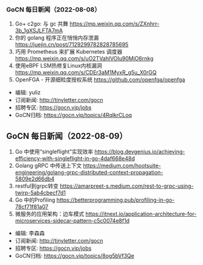### GoCN 每日新闻（2022-08-08）

1. Go+ c2go: 与 gc 共舞 https://mp.weixin.qq.com/s/ZXnhrr-3b_1gXSJLFTA7mA
2. 你的 golang 程序正在悄悄内存泄漏 https://juejin.cn/post/7129299782828785695
3. 巧用 Prometheus 来扩展 Kubernetes 调度器 https://mp.weixin.qq.com/s/uO2TVahlVOIu90MjO6rnkg
4. 使用eBPF LSM热修复Linux内核漏洞 https://mp.weixin.qq.com/s/CDEr3aM1MyxR_g5u_X0rGQ
5. OpenFGA - 开源细粒度授权系统 https://github.com/openfga/openfga

* 编辑: yuliz
* 订阅新闻: http://tinyletter.com/gocn
* 招聘专区: https://gocn.vip/jobs
* GoCN归档: https://gocn.vip/topics/4RqlkrCLoq


## GoCN 每日新闻（2022-08-09）

1. Go 中使用“singleflight”实现效率 https://blog.devgenius.io/achieving-efficiency-with-singleflight-in-go-4daf668e48d
2. Golang gRPC 中传送上下文 https://medium.com/hootsuite-engineering/golang-grpc-distributed-context-propagation-5809e2d66db4
3. restful到grpc转变 https://amarpreet-s.medium.com/rest-to-grpc-using-twirp-5ab4cbecf7d1
4. Go 中的Profiling https://betterprogramming.pub/profiling-in-go-78cf71f81a07
5. 微服务的应用架构：边车模式 https://itnext.io/application-architecture-for-microservices-sidecar-pattern-c5c0074e8f1d

* 编辑: 李森森
* 订阅新闻: http://tinyletter.com/gocn
* 招聘专区: https://gocn.vip/jobs
* GoCN归档: https://gocn.vip/topics/8og5bVf3Qe
